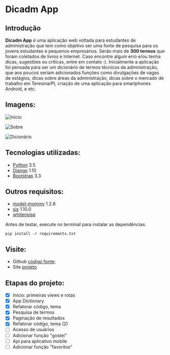 # Dicadm App

## Introdução

**Dicadm App** é uma aplicação web voltada para estudantes de administração que tem como objetivo ser uma fonte de pesquisa para os jovens estudantes e pequenos empresários.
Serão mais de **300 termos** que foram coletados de livros e Internet. Caso encontre algum erro e/ou tenha dicas, sugestões ou críticas, entre em contato :).
Inicialmente a aplicação foi pensada para ser um dicionário de termos técnicos da administração, que aos poucos seriam adicionados funções como divulgações de vagas de estágios, dicas sobre áreas da administração, dicas sobre o mercado de trabalho em Teresina/PI, criação de uma aplicação para smartphones Android, e etc.

## Imagens:

![Início](https://github.com/VictorHolanda21/dicadm_django/tree/master/_design/print/home.png "Página inicial")

![Sobre](https://github.com/VictorHolanda21/dicadm_django/tree/master/_design/print/about.png "Página sobre")

![Dicionário](https://github.com/VictorHolanda21/dicadm_django/tree/master/_design/print/dictionary.png "Página de pesquisa")

## Tecnologias utilizadas:

* [Python](https://www.python.org/) 3.5
* [Django](https://www.djangoproject.com/) 1.10
* [Bootstrap](http://getbootstrap.com/) 3.3

## Outros requisitos:

* [model-mommy](https://pypi.python.org/pypi/model_mommy) 1.2.6
* [six](https://pypi.python.org/pypi/six) 1.10.0
* [whitenoise](https://pypi.python.org/pypi/whitenoise)

Antes de testar, execute no terminal para instalar as dependências:

`pip install -r requirements.txt`

## Visite:

* Github [código fonte](https://github.com/VictorHolanda21/dicadm_django);
* Site [projeto](https://victorholanda21.pythonanywhere.com/)

## Etapas do projeto:

- [x] Início: primeiras views e rotas
- [x] App Dictionary
- [x] Refatorar código, tema
- [x] Pesquisa de termos
- [x] Paginação de resultados
- [x] Refatorar código, tema (2)
- [ ] Acesso de usuários
- [ ] Adicionar função "gostei"
- [ ] Api para aplicativo mobile
- [ ] Adicionar função "favoritos"
